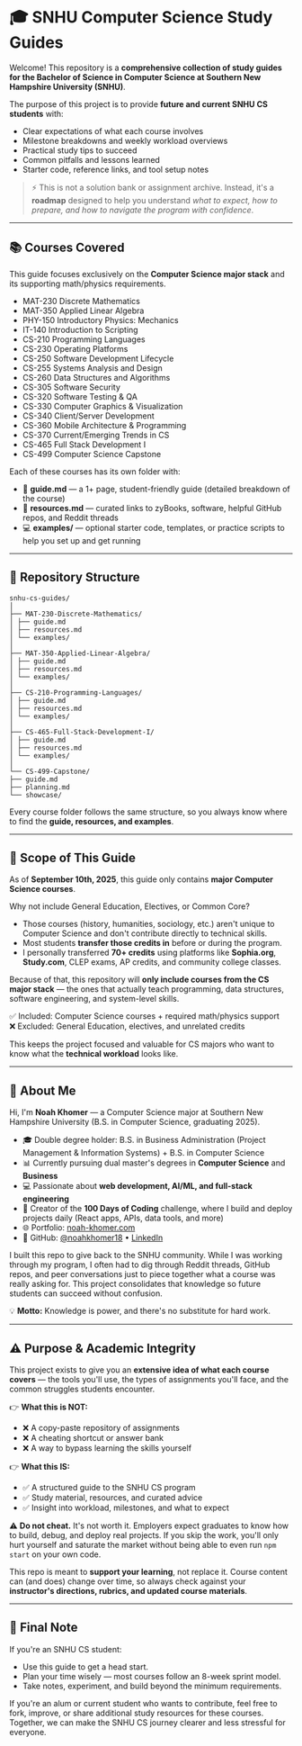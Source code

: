 # 🎓 SNHU Computer Science Study Guides

Welcome! This repository is a **comprehensive collection of study guides for the Bachelor of Science in Computer Science at Southern New Hampshire University (SNHU)**.  

The purpose of this project is to provide **future and current SNHU CS students** with:
- Clear expectations of what each course involves
- Milestone breakdowns and weekly workload overviews
- Practical study tips to succeed
- Common pitfalls and lessons learned
- Starter code, reference links, and tool setup notes

> ⚡️ This is not a solution bank or assignment archive. Instead, it's a **roadmap** designed to help you understand *what to expect, how to prepare, and how to navigate the program with confidence*.

---

## 📚 Courses Covered

This guide focuses exclusively on the **Computer Science major stack** and its supporting math/physics requirements.  

- MAT-230 Discrete Mathematics  
- MAT-350 Applied Linear Algebra  
- PHY-150 Introductory Physics: Mechanics  
- IT-140 Introduction to Scripting  
- CS-210 Programming Languages  
- CS-230 Operating Platforms  
- CS-250 Software Development Lifecycle  
- CS-255 Systems Analysis and Design  
- CS-260 Data Structures and Algorithms  
- CS-305 Software Security  
- CS-320 Software Testing & QA  
- CS-330 Computer Graphics & Visualization  
- CS-340 Client/Server Development  
- CS-360 Mobile Architecture & Programming  
- CS-370 Current/Emerging Trends in CS  
- CS-465 Full Stack Development I  
- CS-499 Computer Science Capstone  

Each of these courses has its own folder with:
- 📝 **guide.md** — a 1+ page, student-friendly guide (detailed breakdown of the course)  
- 🔗 **resources.md** — curated links to zyBooks, software, helpful GitHub repos, and Reddit threads  
- 💻 **examples/** — optional starter code, templates, or practice scripts to help you set up and get running  

---

## 📂 Repository Structure

```
snhu-cs-guides/
│
├── MAT-230-Discrete-Mathematics/
│ ├── guide.md
│ ├── resources.md
│ └── examples/
│
├── MAT-350-Applied-Linear-Algebra/
│ ├── guide.md
│ ├── resources.md
│ └── examples/
│
├── CS-210-Programming-Languages/
│ ├── guide.md
│ ├── resources.md
│ └── examples/
│
├── CS-465-Full-Stack-Development-I/
│ ├── guide.md
│ ├── resources.md
│ └── examples/
│
└── CS-499-Capstone/
├── guide.md
├── planning.md
└── showcase/
```

Every course folder follows the same structure, so you always know where to find the **guide, resources, and examples**.

---

## 📌 Scope of This Guide

As of **September 10th, 2025**, this guide only contains **major Computer Science courses**.  

Why not include General Education, Electives, or Common Core?  
- Those courses (history, humanities, sociology, etc.) aren't unique to Computer Science and don't contribute directly to technical skills.  
- Most students **transfer those credits in** before or during the program.  
- I personally transferred **70+ credits** using platforms like **Sophia.org**, **Study.com**, CLEP exams, AP credits, and community college classes.  

Because of that, this repository will **only include courses from the CS major stack** — the ones that actually teach programming, data structures, software engineering, and system-level skills.  

✅ Included: Computer Science courses + required math/physics support  
❌ Excluded: General Education, electives, and unrelated credits  

This keeps the project focused and valuable for CS majors who want to know what the **technical workload** looks like.

---

## 👋 About Me

Hi, I'm **Noah Khomer** — a Computer Science major at Southern New Hampshire University (B.S. in Computer Science, graduating 2025).  

- 🎓 Double degree holder: B.S. in Business Administration (Project Management & Information Systems) + B.S. in Computer Science  
- 📊 Currently pursuing dual master's degrees in **Computer Science** and **Business**  
- 💻 Passionate about **web development, AI/ML, and full-stack engineering**  
- 🚀 Creator of the **100 Days of Coding** challenge, where I build and deploy projects daily (React apps, APIs, data tools, and more)  
- 🌐 Portfolio: [noah-khomer.com](https://noah-khomer.com)  
- 🔗 GitHub: [@noahkhomer18](https://github.com/noahkhomer18) • [LinkedIn](https://linkedin.com/in/noahkhomer18/)  

I built this repo to give back to the SNHU community. While I was working through my program, I often had to dig through Reddit threads, GitHub repos, and peer conversations just to piece together what a course was really asking for. This project consolidates that knowledge so future students can succeed without confusion.  

💡 **Motto:** Knowledge is power, and there's no substitute for hard work.

---

## ⚠️ Purpose & Academic Integrity

This project exists to give you an **extensive idea of what each course covers** — the tools you'll use, the types of assignments you'll face, and the common struggles students encounter.  

👉 **What this is NOT:**
- ❌ A copy-paste repository of assignments  
- ❌ A cheating shortcut or answer bank  
- ❌ A way to bypass learning the skills yourself  

👉 **What this IS:**
- ✅ A structured guide to the SNHU CS program  
- ✅ Study material, resources, and curated advice  
- ✅ Insight into workload, milestones, and what to expect  

⚠️ **Do not cheat.** It's not worth it. Employers expect graduates to know how to build, debug, and deploy real projects. If you skip the work, you'll only hurt yourself and saturate the market without being able to even run `npm start` on your own code.  

This repo is meant to **support your learning**, not replace it. Course content can (and does) change over time, so always check against your **instructor's directions, rubrics, and updated course materials**.

---

## 🌟 Final Note

If you're an SNHU CS student:  
- Use this guide to get a head start.  
- Plan your time wisely — most courses follow an 8-week sprint model.  
- Take notes, experiment, and build beyond the minimum requirements.  

If you're an alum or current student who wants to contribute, feel free to fork, improve, or share additional study resources for these courses.  
Together, we can make the SNHU CS journey clearer and less stressful for everyone.
